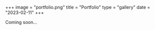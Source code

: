 +++
image = "portfolio.png"
title = "Portfolio"
type = "gallery"
date = "2023-02-11"
+++

Coming soon...